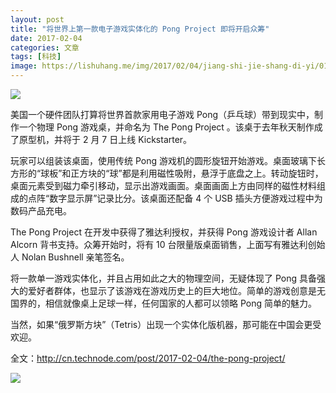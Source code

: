```yaml
---
layout: post
title: "将世界上第一款电子游戏实体化的 Pong Project 即将开启众筹"
date: 2017-02-04
categories: 文章
tags: [科技]
image: https://lishuhang.me/img/2017/02/04/jiang-shi-jie-shang-di-yi/01.jpg
---
```


![](http://mmbiz.qpic.cn/mmbiz_jpg/AdRKyBVLoHLs4NicI6BZatHP9zR4h7o9ynibLiblmThs4Uic3blj3g2ib0oo5I8m9tO6YMd3vwEufHoOVCfbAc1aSRg/0?wx_fmt=jpeg)

美国一个硬件团队打算将世界首款家用电子游戏 Pong（乒乓球）带到现实中，制作一个物理 Pong 游戏桌，并命名为 The Pong Project 。该桌于去年秋天制作成了原型机，并将于 2 月 7 日上线 Kickstarter。

玩家可以组装该桌面，使用传统 Pong 游戏机的圆形旋钮开始游戏。桌面玻璃下长方形的“球板”和正方块的“球”都是利用磁性吸附，悬浮于底盘之上。转动旋钮时，桌面元素受到磁力牵引移动，显示出游戏画面。桌面画面上方由同样的磁性材料组成的点阵“数字显示屏”记录比分。该桌面还配备 4 个 USB 插头方便游戏过程中为数码产品充电。

The Pong Project 在开发中获得了雅达利授权，并获得 Pong 游戏设计者 Allan Alcorn 背书支持。众筹开始时，将有 10 台限量版桌面销售，上面写有雅达利创始人 Nolan Bushnell 亲笔签名。

将一款单一游戏实体化，并且占用如此之大的物理空间，无疑体现了 Pong 具备强大的爱好者群体，也显示了该游戏在游戏历史上的巨大地位。简单的游戏创意是无国界的，相信就像桌上足球一样，任何国家的人都可以领略 Pong 简单的魅力。

当然，如果“俄罗斯方块”（Tetris）出现一个实体化版机器，那可能在中国会更受欢迎。

全文：http://cn.technode.com/post/2017-02-04/the-pong-project/

![](https://lishuhang.me/img/2017/02/04/jiang-shi-jie-shang-di-yi/01.jpg)